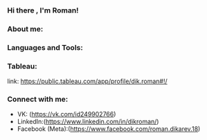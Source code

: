 ### Hi there , I'm Roman!

### About me:



### Languages and Tools:

### Tableau:
link: https://public.tableau.com/app/profile/dik.roman#!/
### Connect with me:
- VK: (https://vk.com/id249902766)
- LinkedIn:(https://www.linkedin.com/in/dikroman/)
- Facebook (Meta):(https://www.facebook.com/roman.dikarev.18)
